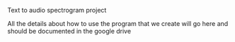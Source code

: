 Text to audio spectrogram project

All the details about how to use the program that we create will go here
and should be documented in the google drive


